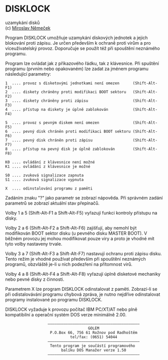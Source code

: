 # DISKLOCK

uzamykání disků  
(c) [Miroslav Němeček](https://github.com/oldcompcz/readme/wiki/Nemecek)  

Program DISKLOCK umožňuje uzamykání diskových jednotek a jejich blokování proti
zápisu.  Je určen především k ochraně proti virům a pro víceuživatelský provoz.
Doporučuje se použít též při spouštění neznámého programu.  

Program  lze  ovládat  jak  z příkazového řádku, tak z klávesnice. Při spuštění
programu  (prvním  nebo  opakovaném)  lze  zadat za jménem programu následující
parametry:  

```
1  .... provoz s disketovými jednotkami není omezen      (Shift-Alt-F1)
2  .... diskety chráněny proti modifikaci BOOT sektoru   (Shift-Alt-F2)
3  .... diskety chráněny proti zápisu                    (Shift-Alt-F3)
4  .... přístup na diskety je úplně zablokován           (Shift-Alt-F4)

5  .... provoz s pevným diskem není omezen               (Shift-Alt-F5)
6  .... pevný disk chráněn proti modifikaci BOOT sektoru (Shift-Alt-F6)
7  .... pevný disk chráněn proti zápisu                  (Shift-Alt-F7)
8  .... přístup na pevný disk je úplně zablokován        (Shift-Alt-F8)

K0 .... ovládání z klávesnice není možné
K1 .... ovládání z klávesnice je možné

S0 .... zvuková signalizace zapnuta
S1 .... zvuková signalizace vypnuta

X  .... odinstalování programu z paměti
```

Zadáním  znaku  "?"  jako  parametr  se  zobrazí  nápověda. Při správném zadání
parametrů se zobrazí aktuální stav přepínačů.  

Volby  1 a 5 (Shift-Alt-F1 a Shift-Alt-F5) vyřazují funkci kontroly přístupu na
disky.  

Volby 2 a 6 (Shift-Alt-F2 a Shift-Alt-F6) zajišťují, aby nemohl být modifikován
BOOT  sektor  disku  (u  pevného disku MASTER BOOT). V běžném provozu jej mohou
modifikovat pouze viry a proto je vhodné mít tyto volby nastaveny trvale.  

Volby 3 a 7 (Shift-Alt-F3 a Shift-Alt-F7) nastavují ochranu proti zápisu disku.
Tento  režim  je  vhodné  používat  především při spouštění neznámých programů,
obzvláště je-li u nich podezření na přítomnost virů.  

Volby  4  a  8 (Shift-Alt-F4 a Shift-Alt-F8) vyřazují úplně disketové mechaniky
nebo pevné disky z činnosti.  

Parametrem  X  lze  program  DISKLOCK  odinstalovat z paměti. Zobrazí-li se při
odistalovávání programu chybová zpráva, je nutno nejdříve odinstalovat programy
instalované po programu DISKLOCK.  

DISKLOCK  vyžaduje  k  provozu  počítač  IBM  PC/XT/AT nebo plně kompatibilní a
operační systém DOS verze minimálně 2.00.  

```
                   ————————————————————————————————————————— 
                                     GOLEM                   
                    P.O.Box 66, 756 61 Rožnov pod Radhoštěm  
                             tel/fax: (0651) 54044           
                   ————————————————————————————————————————— 
                    Tento program je součástí programového   
                         balíku DOS Manažer verze 1.50       
                   ————————————————————————————————————————— 
```
